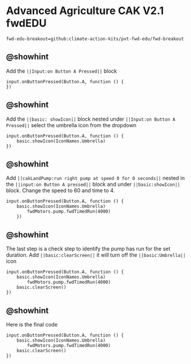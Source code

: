 # Advanced Agriculture CAK V2.1 fwdEDU

```package
fwd-edu-breakout=github:climate-action-kits/pxt-fwd-edu/fwd-breakout
``` 
## @showhint
Add the ``||Input:on Button A Pressed||`` block
```blocks
input.onButtonPressed(Button.A, function () {
})
```
## @showhint
Add the ``||basic: showIcon||`` block nested under ``||Input:on Button A Pressed||`` select the umbrella icon from the dropdown
```blocks
input.onButtonPressed(Button.A, function () {
    basic.showIcon(IconNames.Umbrella)
})
```
## @showhint
Add ``||cakLandPump:run right pump at speed 0 for 0 seconds||`` nested in the ``||input:on Button A pressed||`` block and under ``||basic:showIcon||`` block. Change the speed to 60 and time to 4.
```blocks
input.onButtonPressed(Button.A, function () {
    basic.showIcon(IconNames.Umbrella)
        fwdMotors.pump.fwdTimedRun(4000)
    })
```
## @showhint
The last step is a check step to identify the pump has run for the set duration. Add ``||basic:clearScreen||`` it will turn off the ``||basic:Umbrella||`` icon
```blocks
input.onButtonPressed(Button.A, function () {
    basic.showIcon(IconNames.Umbrella)
        fwdMotors.pump.fwdTimedRun(4000)
    basic.clearScreen()
})
``` 

## @showhint
Here is the final code
```blocks
input.onButtonPressed(Button.A, function () {
    basic.showIcon(IconNames.Umbrella)
        fwdMotors.pump.fwdTimedRun(4000)
    basic.clearScreen()
})
```
